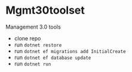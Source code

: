 # Mgmt30toolset

Management 3.0 tools

- clone repo
- run `dotnet restore`
- run `dotnet ef migrations add InitialCreate`
- run `dotnet ef database update`
- run `dotnet run`